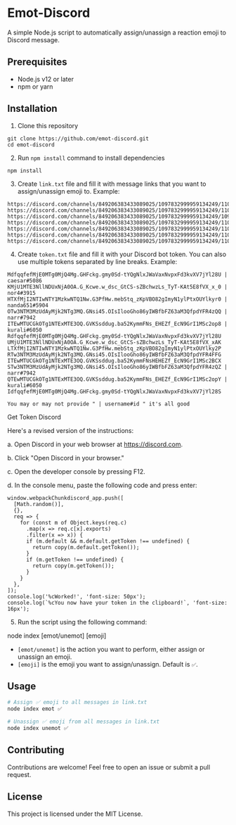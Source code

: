 # Emot-Discord

A simple Node.js script to automatically assign/unassign a reaction emoji to Discord message.

## Prerequisites

- Node.js v12 or later
- npm or yarn

## Installation

1. Clone this repository

```
git clone https://github.com/emot-discord.git
cd emot-discord
```

2. Run `npm install` command to install dependencies

```
npm install
```

3. Create `link.txt` file and fill it with message links that you want to assign/unassign emoji to. Example:

```
https://discord.com/channels/849206383433089025/1097832999959134249/1100521299903787189
https://discord.com/channels/849206383433089025/1097832999959134249/1100779922722672701
https://discord.com/channels/849206383433089025/1097832999959134249/1099608649615278132
https://discord.com/channels/849206383433089025/1097832999959134249/1100687660797931552
https://discord.com/channels/849206383433089025/1097832999959134249/1100700150218903583
https://discord.com/channels/849206383433089025/1097832999959134249/1101024347973492786
https://discord.com/channels/849206383433089025/1097832999959134249/1101031832952254546
```

4. Create `token.txt` file and fill it with your Discord bot token. You can also use multiple tokens separated by line breaks. Example:

```
MdfqqfefMjE0MTg0MjQ4Mg.GHFckg.gmy0Sd-tYQgNlxJWaVaxNvpxFd3kvXV7jYl28U | caesar#5086
KMjU1MTE3NllNDUxNjA0OA.G_Kcwe.w_dsc_GtCS-sZBchwzLs_TyT-KAt5E8fVX_x_0 | nor4#3915
HTXfMjI2NTIwNTY1MzkwNTQ1Nw.G3PfHw.mebStq_zKpVBO82gImyN1ylPtxOUYlkyr0 | nanda651#5904
OTw3NTM3MzUdAyMjk2NTg3MQ.GNsi45.OIsIlooGho86yIWBfbFZ63aM3QfpdYFR4zQQ | narr#7942
ITEwMTUCGkOTg1NTExMTE3OQ.GVKSsddug.ba52KymmFNs_EHEZf_EcN9GrI1MSc2op8 | kurali#6050
RdfqqfefMjE0MTg0MjQ4Mg.GHFckg.gmy0Sd-tYQgNlxJWaVaxNvpxFd3kvXV7jYl28U
UMjU1MTE3NllNDUxNjA0OA.G_Kcwe.w_dsc_GtCS-sZBchwzLs_TyT-KAt5E8fVX_xAK
LTXfMjI2NTIwNTY1MzkwNTQ1Nw.G3PfHw.mebStq_zKpVBO82gImyN1ylPtxOUYlky2P
RTw3NTM3MzUdAyMjk2NTg3MQ.GNsi45.OIsIlooGho86yIWBfbFZ63aM3QfpdYFR4FFG
ITEwMTUCGkOTg1NTExMTE3OQ.GVKSsddug.ba52KymmFNsHEHEZf_EcN9GrI1MSc2BCX
STw3NTM3MzUdAyMjk2NTg3MQ.GNsi45.OIsIlooGho86yIWBfbFZ63aM3QfpdYFR4zQZ | narr#7942
QTEwMTUCGkOTg1NTExMTE3OQ.GVKSsddug.ba52KymmFNs_EHEZf_EcN9GrI1MSc2opY | kurali#6050
IdfqqfefMjE0MTg0MjQ4Mg.GHFckg.gmy0Sd-tYQgNlxJWaVaxNvpxFd3kvXV7jYl28S
```

`You may or may not provide " | username#id " it's all good`

Get Token Discord

Here's a revised version of the instructions:

a. Open Discord in your web browser at https://discord.com.

b. Click "Open Discord in your browser."

c. Open the developer console by pressing F12.

d. In the console menu, paste the following code and press enter:

```
window.webpackChunkdiscord_app.push([
  [Math.random()],
  {},
  req => {
    for (const m of Object.keys(req.c)
      .map(x => req.c[x].exports)
      .filter(x => x)) {
      if (m.default && m.default.getToken !== undefined) {
        return copy(m.default.getToken());
      }
      if (m.getToken !== undefined) {
        return copy(m.getToken());
      }
    }
  },
]);
console.log('%cWorked!', 'font-size: 50px');
console.log(`%cYou now have your token in the clipboard!`, 'font-size: 16px');
```

5. Run the script using the following command:

node index [emot/unemot] [emoji]

- `[emot/unemot]` is the action you want to perform, either assign or unassign an emoji.
- `[emoji]` is the emoji you want to assign/unassign. Default is `✅`.

## Usage

```bash
# Assign ✅ emoji to all messages in link.txt
node index emot ✅

# Unassign ✅ emoji from all messages in link.txt
node index unemot ✅

```

## Contributing

Contributions are welcome! Feel free to open an issue or submit a pull request.

## License

This project is licensed under the MIT License.
